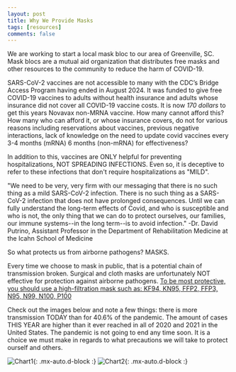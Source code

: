 ```yaml
---
layout: post
title: Why We Provide Masks
tags: [resources]
comments: false
---
```

 
We are working to start a local mask bloc to our area of Greenville, SC. Mask blocs are a mutual aid organization that distributes free masks and other resources to the community to reduce the harm of COVID-19.

SARS-CoV-2 vaccines are not accessible to many with the CDC’s Bridge Access Program having ended in August 2024. It was funded to give free COVID-19 vaccines to adults without health insurance and adults whose insurance did not cover all COVID-19 vaccine costs. It is now *170 dollars* to get this years Novavax non-MRNA vaccine. How many cannot afford this? How many who can afford it, or whose insurance covers, do not for various reasons including reservations about vaccines, previous negative interactions, lack of knowledge on the need to update covid vaccines every 3-4 months (mRNA) 6 months (non-mRNA) for effectiveness?

In addition to this, vaccines are ONLY helpful for preventing hospitalizations, NOT SPREADING INFECTIONS. Even so, it is deceptive to refer to these infections that don't require hospitalizations as "MILD". 

"We need to be very, very firm with our messaging that there is no such thing as a mild SARS-CoV-2 infection. There is no such thing as a SARS-CoV-2 infection that does not have prolonged consequences. Until we can fully understand the long-term effects of Covid, and who is susceptible and who is not, the only thing that we can do to protect ourselves, our families, our immune systems--in the long term--is to avoid infection." -Dr. David Putrino, Assistant Professor in the Department of Rehabilitation Medicine at the Icahn School of Medicine

So what protects us from airborne pathogens? MASKS. 

Every time we choose to mask in public, that is a potential chain of transmission broken. Surgical and cloth masks are unfortunately NOT effective for protection against airborne pathogens. [To be most protective, you should use a high-filtration mask such as: KF94, KN95, FFP2, FFP3, N95, N99, N100, P100](https://www.fda.gov/medical-devices/personal-protective-equipment-infection-control/n95-respirators-surgical-masks-face-masks-and-barrier-face-coverings) 

Check out the images below and note a few things: there is more transmission TODAY than for 40.6% of the pandemic. The amount of cases THIS YEAR are higher than it ever reached in all of 2020 and 2021 in the United States. The pandemic is not going to end any time soon. It is a choice we must make in regards to what precautions we will take to protect ourself and others. 

![Chart1](https://greenvillescmaskbloc.github.io/assets/img/chart1.png){: .mx-auto.d-block :}
![Chart2](https://greenvillescmaskbloc.github.io/assets/img/chart2.png){: .mx-auto.d-block :}
